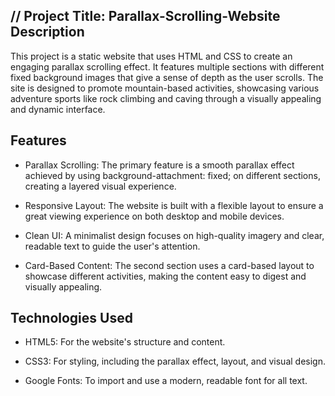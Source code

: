 // Project Title: Parallax-Scrolling-Website
Description
-----------
This project is a static website that uses HTML and CSS to create an engaging parallax scrolling effect. It features multiple sections with different fixed background images that give a sense of depth as the user scrolls. The site is designed to promote mountain-based activities, showcasing various adventure sports like rock climbing and caving through a visually appealing and dynamic interface.

Features
--------
- Parallax Scrolling: The primary feature is a smooth parallax effect achieved by using background-attachment: fixed; on different sections, creating a layered visual experience.

- Responsive Layout: The website is built with a flexible layout to ensure a great viewing experience on both desktop and mobile devices.

- Clean UI: A minimalist design focuses on high-quality imagery and clear, readable text to guide the user's attention.

- Card-Based Content: The second section uses a card-based layout to showcase different activities, making the content easy to digest and visually appealing.

Technologies Used
-----------------
- HTML5: For the website's structure and content.

- CSS3: For styling, including the parallax effect, layout, and visual design.

- Google Fonts: To import and use a modern, readable font for all text.
